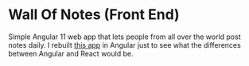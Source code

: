 # Wall Of Notes (Front End)

Simple Angular 11 web app that lets people from all over the world post notes daily. I rebuilt [this app](https://github.com/cheminduroi/wall-of-notes) in Angular just to see what the differences between Angular and React would be.